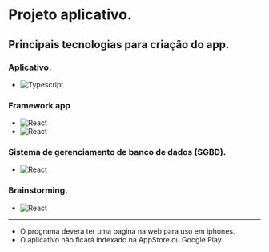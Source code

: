 # Projeto aplicativo.

## Principais tecnologias para criação do app.

### Aplicativo.

- <img aling="center" alt="Typescript" src="https://img.shields.io/badge/TypeScript-007ACC?style=for-the-badge&logo=typescript&logoColor=white"/>

### Framework app
- <img aling="center" alt="React" src="https://img.shields.io/badge/React-20232A?style=for-the-badge&logo=react&logoColor=61DAFB"/>

- <img aling="center" alt="React" src="https://img.shields.io/badge/Node.js-43853D?style=for-the-badge&logo=node.js&logoColor=white"/>
 
### Sistema de gerenciamento de banco de dados (SGBD).

- <img aling="center" alt="React" src="	https://img.shields.io/badge/MySQL-00000F?style=for-the-badge&logo=mysql&logoColor=white"/>

### Brainstorming.

- <img aling="center" alt="React" src="	https://img.shields.io/badge/Figma-F24E1E?style=for-the-badge&logo=figma&logoColor=white"/>

---

- O programa devera ter uma pagina na web para uso em iphones.
- O aplicativo não ficará indexado na AppStore ou Google Play.
